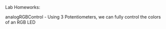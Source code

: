 Lab Homeworks: 
  
  analogRGBControl - Using 3 Potentiometers, we can fully control the colors of an RGB LED

